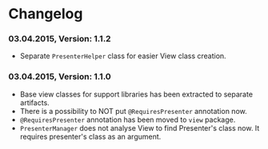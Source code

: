 # Changelog

### 03.04.2015, Version: 1.1.2

* Separate `PresenterHelper` class for easier View class creation.

### 03.04.2015, Version: 1.1.0

* Base view classes for support libraries has been extracted to separate artifacts.
* There is a possibility to NOT put `@RequiresPresenter` annotation now.
* `@RequiresPresenter` annotation has been moved to `view` package.
* `PresenterManager` does not analyse View to find Presenter's class now. It requires presenter's class as an argument.
